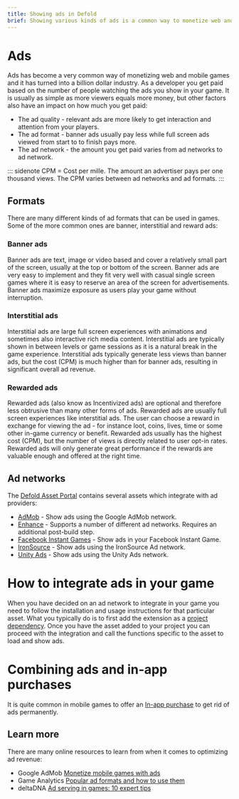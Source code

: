 ```yaml
---
title: Showing ads in Defold
brief: Showing various kinds of ads is a common way to monetize web and mobile games. This manual shows a number of ways to monetize your game using ads.
---
```


# Ads

Ads has become a very common way of monetizing web and mobile games and it has turned into a billion dollar industry. As a developer you get paid based on the number of people watching the ads you show in your game. It is usually as simple as more viewers equals more money, but other factors also have an impact on how much you get paid:

* The ad quality - relevant ads are more likely to get interaction and attention from your players.
* The ad format - banner ads usually pay less while full screen ads viewed from start to to finish pays more.
* The ad network - the amount you get paid varies from ad networks to ad network.

::: sidenote
CPM = Cost per mille. The amount an advertiser pays per one thousand views. The CPM varies between ad networks and ad formats.
:::

## Formats

There are many different kinds of ad formats that can be used in games. Some of the more common ones are banner, interstitial and reward ads:

### Banner ads

Banner ads are text, image or video based and cover a relatively small part of the screen, usually at the top or bottom of the screen. Banner ads are very easy to implement and they fit very well with casual single screen games where it is easy to reserve an area of the screen for advertisements. Banner ads maximize exposure as users play your game without interruption.

### Interstitial ads

Interstitial ads are large full screen experiences with animations and sometimes also interactive rich media content. Interstitial ads are typically shown in between levels or game sessions as it is a natural break in the game experience. Interstitial ads typically generate less views than banner ads, but the cost (CPM) is much higher than for banner ads, resulting in significant overall ad revenue.

### Rewarded ads

Rewarded ads (also know as Incentivized ads) are optional and therefore less obtrusive than many other forms of ads. Rewarded ads are usually full screen experiences like interstitial ads. The user can choose a reward in exchange for viewing the ad - for instance loot, coins, lives, time or some other in-game currency or benefit. Rewarded ads usually has the highest cost (CPM), but the number of views is directly related to user opt-in rates. Rewarded ads will only generate great performance if the rewards are valuable enough and offered at the right time.


## Ad networks

The [Defold Asset Portal](/tags/stars/ads/) contains several assets which integrate with ad providers:

* [AdMob](https://defold.com/assets/admob-defold/) - Show ads using the Google AdMob network.
* [Enhance](https://defold.com/assets/enhance/) - Supports a number of different ad networks. Requires an additional post-build step.
* [Facebook Instant Games](https://defold.com/assets/facebookinstantgames/) - Show ads in your Facebook Instant Game.
* [IronSource](https://defold.com/assets/ironsource/) - Show ads using the IronSource Ad network.
* [Unity Ads](https://defold.com/assets/defvideoads/) - Show ads using the Unity Ads network.


# How to integrate ads in your game

When you have decided on an ad network to integrate in your game you need to follow the installation and usage instructions for that particular asset. What you typically do is to first add the extension as a [project dependency](/manuals/libraries/#setting-up-library-dependencies). Once you have the asset added to your project you can proceed with the integration and call the functions specific to the asset to load and show ads.


# Combining ads and in-app purchases

It is quite common in mobile games to offer an [In-app purchase](/manuals/iap) to get rid of ads permanently.


## Learn more

There are many online resources to learn from when it comes to optimizing ad revenue:

* Google AdMob [Monetize mobile games with ads](https://admob.google.com/home/resources/monetize-mobile-game-with-ads/)
* Game Analytics [Popular ad formats and how to use them](https://gameanalytics.com/blog/popular-mobile-game-ad-formats.html)
* deltaDNA [Ad serving in games: 10 expert tips](https://deltadna.com/blog/ad-serving-in-games-10-tips/)
